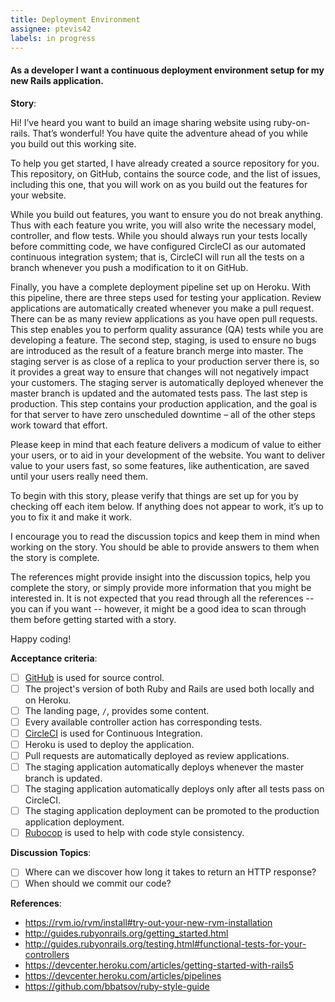 ```yaml
---
title: Deployment Environment
assignee: ptevis42 
labels: in progress
---
```


#### As a developer I want a continuous deployment environment setup for my new Rails application.

__Story__:

Hi! I’ve heard you want to build an image sharing website using
ruby-on-rails. That’s wonderful! You have quite the adventure ahead of you
while you build out this working site.

To help you get started, I have already created a source repository for
you. This repository, on GitHub, contains the source code, and the list of
issues, including this one, that you will work on as you build out the features
for your website.

While you build out features, you want to ensure you do not break
anything. Thus with each feature you write, you will also write the necessary
model, controller, and flow tests. While you should always run your tests
locally before committing code, we have configured CircleCI as our automated
continuous integration system; that is, CircleCI will run all the tests on a
branch whenever you push a modification to it on GitHub.

Finally, you have a complete deployment pipeline set up on Heroku. With this
pipeline, there are three steps used for testing your application. Review
applications are automatically created whenever you make a pull request. There
can be as many review applications as you have open pull requests. This step
enables you to perform quality assurance (QA) tests while you are developing a
feature. The second step, staging, is used to ensure no bugs are introduced as
the result of a feature branch merge into master. The staging server is as
close of a replica to your production server there is, so it provides a great
way to ensure that changes will not negatively impact your customers. The
staging server is automatically deployed whenever the master branch is updated
and the automated tests pass. The last step is production. This step contains
your production application, and the goal is for that server to have zero
unscheduled downtime – all of the other steps work toward that effort.

Please keep in mind that each feature delivers a modicum of value to either
your users, or to aid in your development of the website. You want to deliver
value to your users fast, so some features, like authentication, are saved
until your users really need them.

To begin with this story, please verify that things are set up for you by
checking off each item below. If anything does not appear to work, it’s up to
you to fix it and make it work.

I encourage you to read the discussion topics and keep them in mind when
working on the story. You should be able to provide answers to them when the
story is complete.

The references might provide insight into the discussion topics, help you
complete the story, or simply provide more information that you might be
interested in. It is not expected that you read through all the references --
you can if you want -- however, it might be a good idea to scan through them
before getting started with a story.

Happy coding!


__Acceptance criteria__:
- [ ] [GitHub](https://github.com/AppFolioOnboarding) is used for source
  control.
- [ ] The project's version of both Ruby and Rails are used both locally and on
  Heroku.
- [ ] The landing page, `/`, provides some content.
- [ ] Every available controller action has corresponding tests.
- [ ] [CircleCI](https://circleci.com/) is used for Continuous Integration.
- [ ] Heroku is used to deploy the application.
- [ ] Pull requests are automatically deployed as review applications.
- [ ] The staging application automatically deploys whenever the master branch
  is updated.
- [ ] The staging application automatically deploys only after all tests pass
  on CircleCI.
- [ ] The staging application deployment can be promoted to the production
  application deployment.
- [ ] [Rubocop](https://github.com/bbatsov/rubocop) is used to help with code
  style consistency.

__Discussion Topics__:
- [ ] Where can we discover how long it takes to return an HTTP response?
- [ ] When should we commit our code?

__References__:
* https://rvm.io/rvm/install#try-out-your-new-rvm-installation
* http://guides.rubyonrails.org/getting_started.html
* http://guides.rubyonrails.org/testing.html#functional-tests-for-your-controllers
* https://devcenter.heroku.com/articles/getting-started-with-rails5
* https://devcenter.heroku.com/articles/pipelines
* https://github.com/bbatsov/ruby-style-guide

